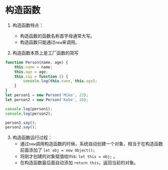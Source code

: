 # 构造函数

1. 构造函数特点：
    - 构造函数的函数名称首字母通常大写。
    - 构造函数只能通过`new`来调用。
    
2. 构造函数本质上是工厂函数的简写
```javascript
function Person(name, age) {
    this.name = name;
    this.age = age;
    this.say = function () {
        console.log(this.name, this.age);
    }
}
let person1 = new Person('Mike', 22);
let person2 = new Person('Kobe', 20);

console.log(person1);
console.log(person2);

person1.say();
person2.say();
```

3. 构造函数运行过程：
    - 通过`new`调用构造函数的时候，系统自动创建一个对象，相当于在构造函数前面添加了 `let obj = new Object();`
    - 将刚才创建的对象赋值给this: `let this = obj;` 。
    - 在构造函数最后面自动添加 `return this`，返回当前的对象。
    
